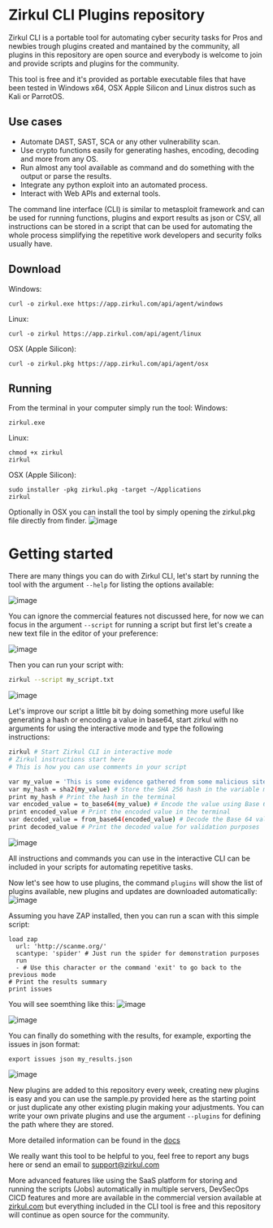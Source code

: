 # Zirkul CLI Plugins repository
Zirkul CLI is a portable tool for automating cyber security tasks for Pros and newbies trough plugins created and mantained by the community, all plugins in this repository are open source and everybody is welcome to join and provide scripts and plugins for the community.

This tool is free and it's provided as portable executable files that have been tested in Windows x64, OSX Apple Silicon and Linux distros such as Kali or ParrotOS.

## Use cases
* Automate DAST, SAST, SCA or any other vulnerability scan.
* Use crypto functions easily for generating hashes, encoding, decoding and more from any OS.
* Run almost any tool available as command and do something with the output or parse the results.
* Integrate any python exploit into an automated process.
* Interact with Web APIs and external tools.

The command line interface (CLI) is similar to metasploit framework and can be used for running functions, plugins and export results as json or CSV, all instructions can be stored in a script that can be used for automating the whole process simplifying the repetitive work developers and security folks usually have.

## Download

Windows:
```
curl -o zirkul.exe https://app.zirkul.com/api/agent/windows

```
Linux:
```
curl -o zirkul https://app.zirkul.com/api/agent/linux
```
OSX (Apple Silicon):
```
curl -o zirkul.pkg https://app.zirkul.com/api/agent/osx
```
## Running
From the terminal in your computer simply run the tool:
Windows:
```
zirkul.exe
```
Linux:
```
chmod +x zirkul
zirkul
```
OSX (Apple Silicon):
```
sudo installer -pkg zirkul.pkg -target ~/Applications
zirkul
```
Optionally in OSX you can install the tool by simply opening the zirkul.pkg file directly from finder.
![image](https://github.com/user-attachments/assets/c393bedf-c269-4367-a566-72f5aa32db1a)

# Getting started
There are many things you can do with Zirkul CLI, let's start by running the tool with the argument `--help` for listing the options available:

![image](https://github.com/user-attachments/assets/7c496acf-cc01-4121-a114-3b1687e32e65)

You can ignore the commercial features not discussed here, for now we can focus in the argument `--script` for running a script but first let's create a new text file in the editor of your preference:

![image](https://github.com/user-attachments/assets/2591d246-dac8-4189-9a94-0a2dd2524dc0)

Then you can run your script with:
``` bash
zirkul --script my_script.txt
```

![image](https://github.com/user-attachments/assets/fe4d7de4-5d56-4000-a0ed-6ee755163b3c)

Let's improve our script a little bit by doing something more useful like generating a hash or encoding a value in base64, start zirkul with no arguments for using the interactive mode and type the following instructions:
```bash
zirkul # Start Zirkul CLI in interactive mode
# Zirkul instructions start here
# This is how you can use comments in your script

var my_value = 'This is some evidence gathered from some malicious site'
var my_hash = sha2(my_value) # Store the SHA 256 hash in the variable my_hash
print my_hash # Print the hash in the terminal
var encoded_value = to_base64(my_value) # Encode the value using Base 64
print encoded_value # Print the encoded value in the terminal
var decoded_value = from_base64(encoded_value) # Decode the Base 64 value
print decoded_value # Print the decoded value for validation purposes
```
![image](https://github.com/user-attachments/assets/ffc1fd33-6dc5-4af9-a7a9-46d5ca2ecca9)

All instructions and commands you can use in the interactive CLI can be included in your scripts for automating repetitive tasks.

Now let's see how to use plugins, the command `plugins` will show the list of plugins available, new plugins and updates are downloaded automatically:
![image](https://github.com/user-attachments/assets/975ad220-def0-4bda-9ec1-af6fe14720f4)

Assuming you have ZAP installed, then you can run a scan with this simple script:
```
load zap
  url: 'http://scanme.org/'
  scantype: 'spider' # Just run the spider for demonstration purposes
  run
  - # Use this character or the command 'exit' to go back to the previous mode
# Print the results summary
print issues
```
You will see soemthing like this:
![image](https://github.com/user-attachments/assets/d6e50239-6712-4b5e-b2cf-02518b298ace)

![image](https://github.com/user-attachments/assets/2aab3316-5d8f-42ba-87aa-da173258fbf9)

You can finally do something with the results, for example, exporting the issues in json format:
```
export issues json my_results.json
```
![image](https://github.com/user-attachments/assets/7663b0e3-6206-483e-8927-dd8458e134f9)

New plugins are added to this repository every week, creating new plugins is easy and you can use the sample.py provided here as the starting point or just duplicate any other existing plugin making your adjustments.
You can write your own private plugins and use the argument `--plugins` for defining the path where they are stored.

More detailed information can be found in the [docs](https://docs.zirkul.com/zirkul-agent/running-the-agent/command-line-interface)

We really want this tool to be helpful to you, feel free to report any bugs here or send an email to support@zirkul.com

More advanced features like using the SaaS platform for storing and running the scripts (Jobs) automatically in multiple servers, DevSecOps CICD features and more are available in the commercial version available at [zirkul.com](https://www.zirkul.com) but everything included in the CLI tool is free and this repository will continue as open source for the community.
